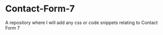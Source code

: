 # Contact-Form-7

A repository where I will add any css or code snippets relating to Contact Form 7
